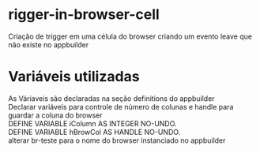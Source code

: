 # rigger-in-browser-cell
Criação de trigger em uma célula do browser criando um evento leave que não existe no appbuilder
# Variáveis utilizadas
As Váriaveis são declaradas na seção definitions do appbuilder <br>
Declarar variáveis para controle de número de colunas  e  handle para guardar a coluna do browser <br>
DEFINE VARIABLE iColumn  AS INTEGER  NO-UNDO. <br>
DEFINE VARIABLE hBrowCol AS HANDLE   NO-UNDO. <br>
alterar br-teste para o nome do browser instanciado no appbuilder

